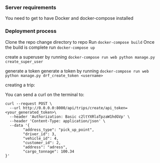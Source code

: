 ### Server requirements
You need to get to have Docker and docker-compose installed

### Deployment process
Clone the repo
change directory to repo
Run ```docker-compose build```
Once the build is complete run ```docker-compose up```

create a superuser by running 
```docker-compose run web python manage.py create_super_user```

generate a token
generate a token by running 
```docker-compose run web python manage.py drf_create_token <username>```

creating a trip:

You can send a curl on the terminal to:

```
curl --request POST \
  --url http://0.0.0.0:8000/api/trips/create/api_token=<your_generated_token>\
  --header 'Authorization: Basic c2ltYXRlaTpzaW1hdGVp' \
  --header 'Content-Type: application/json' \
  --data '{
		"address_type": "pick_up_point",
		"driver_id": 3,
		"vehicle_id": 4,
		"customer_id": 2,
		"address": "adress",
		"cargo_tonnage": 100.34
}'

```
